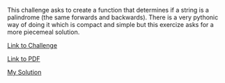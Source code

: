This challenge asks to create a function that determines if a string is a palindrome (the same forwards and backwards). There is a very pythonic way of doing it which is compact and simple but this exercize asks for a more piecemeal solution.


[Link to Challenge](https://www.hackerrank.com/challenges/30-queues-stacks/problem)

[Link to PDF](./queues_and_stacks.pdf)

[My Solution](./queues.py)
